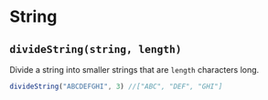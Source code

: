 # String

## `divideString(string, length)`
Divide a string into smaller strings that are `length` characters long.
```javascript
divideString("ABCDEFGHI", 3) //["ABC", "DEF", "GHI"]
```